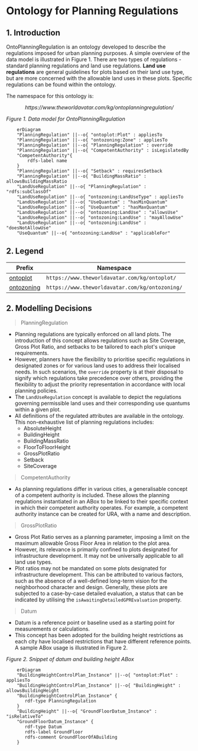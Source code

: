 # Ontology for Planning Regulations
## 1. Introduction
OntoPlanningRegulation is an ontology developed to describe the regulations imposed for urban planning purposes. A simple overview of the data model is illustrated in Figure 1. There are two types of regulations - standard planning regulations and land use regulations. **Land use regulations** are general guidelines for plots based on their land use type, but are more concerned with the allowable land uses in these plots. Specific regulations can be found within the ontology.

The namespace for this ontology is:

<p align="center"><i>https://www.theworldavatar.com/kg/ontoplanningregulation/</i></p>


*Figure 1. Data model for OntoPlanningRegulation*
```mermaid
    erDiagram 
    "PlanningRegulation" ||--o{ "ontoplot:Plot" : appliesTo
    "PlanningRegulation" ||--o{ "ontozoning:Zone" : appliesTo
    "PlanningRegulation" ||--o{ "PlanningRegulation" : override
    "PlanningRegulation" ||--o{ "CompetentAuthority" : isLegislatedBy
    "CompetentAuthority"{
        rdfs-label name
    }
    "PlanningRegulation" ||--o{ "Setback" : requiresSetback
    "PlanningRegulation" ||--o{ "BuildingMassRatio" : allowsBuildingMassRatio
    "LandUseRegulation" ||--o{ "PlanningRegulation" : "rdfs:subClassOf"
    "LandUseRegulation" ||--o{ "ontozoning:LandUseType" : appliesTo
    "LandUseRegulation" ||--o{ "UseQuantum" : "hasMinQuantum"
    "LandUseRegulation" ||--o{ "UseQuantum" : "hasMaxQuantum"
    "LandUseRegulation" ||--o{ "ontozoning:LandUse" : "allowsUse"
    "LandUseRegulation" ||--o{ "ontozoning:LandUse" : "mayAllowUse"
    "LandUseRegulation" ||--o{ "ontozoning:LandUse" : "doesNotAllowUse"
    "UseQuantum" ||--o{ "ontozoning:LandUse" : "applicableFor"
```

## 2. Legend
Prefix | Namespace
--- | ---
[ontoplot](https://github.com/cambridge-cares/TheWorldAvatar/tree/main/JPS_Ontology/ontology/ontoplot) | `https://www.theworldavatar.com/kg/ontoplot/`
[ontozoning](https://github.com/cambridge-cares/TheWorldAvatar/tree/main/JPS_Ontology/ontology/ontozoning) | `https://www.theworldavatar.com/kg/ontozoning/`

## 2. Modelling Decisions
>PlanningRegulation

- Planning regulations are typically enforced on all land plots. The introduction of this concept allows regulations such as Site Coverage, Gross Plot Ratio, and setbacks to be tailored to each plot's unique requirements.
- However, planners have the flexibility to prioritise specific regulations in designated zones or for various land uses to address their localised needs. In such scenarios, the `override` property is at their disposal to signify which regulations take precedence over others, providing the flexibility to adjust the priority representation in accordance with local planning policies.
- The `LandUseRegulation` concept is available to depict the regulations governing permissible land uses and their corresponding use quantums within a given plot.
- All definitions of the regulated attributes are available in the ontology. This non-exhaustive list of planning regulations includes:
    - AbsoluteHeight
    - BuildingHeight
    - BuildingMassRatio
    - FloorToFloorHeight 
    - GrossPlotRatio
    - Setback
    - SiteCoverage

>CompetentAuthority

- As planning regulations differ in various cities, a generalisable concept of a competent authority is included. These allows the planning regulations instantiated in an ABox to be linked to their specific context in which their competent authority operates. For example, a competent authority instance can be created for URA, with a name and description.

>GrossPlotRatio

- Gross Plot Ratio serves as a planning parameter, imposing a limit on the maximum allowable Gross Floor Area in relation to the plot area.
- However, its relevance is primarily confined to plots designated for infrastructure development. It may not be universally applicable to all land use types.
- Plot ratios may not be mandated on some plots designated for infrastructure development. This can be attributed to various factors, such as the absence of a well-defined long-term vision for the neighborhood character and design. Generally, these plots are subjected to a case-by-case detailed evaluation, a status that can be indicated by utilising the `isAwaitingDetailedGPREvaluation` property.

>Datum

- Datum is a reference point or baseline used as a starting point for measurements or calculations.
- This concept has been adopted for the building height restrictions as each city have localised restrictions that have different reference points. A sample ABox usage is illustrated in Figure 2.

*Figure 2. Snippet of datum and building height ABox*
```mermaid
    erDiagram 
    "BuildingHeightControlPlan_Instance" ||--o{ "ontoplot:Plot" : appliesTo
    "BuildingHeightControlPlan_Instance" ||--o{ "BuildingHeight" : allowsBuildingHeight
    "BuildingHeightControlPlan_Instance" {
       rdf-type PlanningRegulation
    }
    "BuildingHeight" ||--o{ "GroundFloorDatum_Instance" : "isRelativeTo"
    "GroundFloorDatum_Instance" {
       rdf-type Datum
       rdfs-label GroundFloor
       rdfs-comment GroundFloorOfABuilding 
    }
```